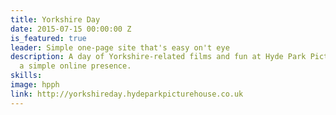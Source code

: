 ```yaml
---
title: Yorkshire Day
date: 2015-07-15 00:00:00 Z
is_featured: true
leader: Simple one-page site that's easy on't eye
description: A day of Yorkshire-related films and fun at Hyde Park Picture House needed
  a simple online presence.
skills: 
image: hpph
link: http://yorkshireday.hydeparkpicturehouse.co.uk
---
```


